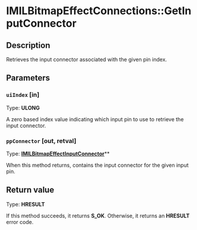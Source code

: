 # IMILBitmapEffectConnections::GetInputConnector

## Description

Retrieves the input connector associated with the given pin index.

## Parameters

### `uiIndex` [in]

Type: **ULONG**

A zero based index value indicating which input pin to use to retrieve the input connector.

### `ppConnector` [out, retval]

Type: **[IMILBitmapEffectInputConnector](https://learn.microsoft.com/previous-versions/windows/desktop/api/mileffects/nn-mileffects-imilbitmapeffectinputconnector)****

When this method returns, contains the input connector for the given input pin.

## Return value

Type: **HRESULT**

If this method succeeds, it returns **S_OK**. Otherwise, it returns an **HRESULT** error code.